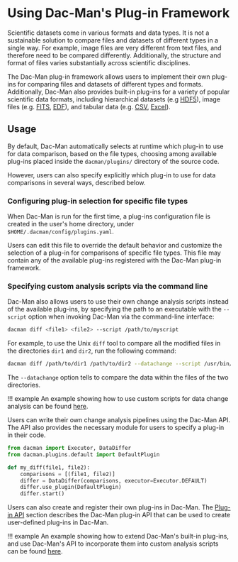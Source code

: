 # Using Dac-Man's Plug-in Framework

Scientific datasets come in various formats and data types.
It is not a sustainable solution to compare files and datasets of different types in a single way.
For example, image files are very different from text files,
and therefore need to be compared differently.
Additionally, the structure and format of files varies substantially across scientific disciplines.

The Dac-Man plug-in framework allows users to implement their own plug-ins
for comparing files and datasets of different types and formats.
Additionally, Dac-Man also provides built-in plug-ins for a variety of popular scientific data formats,
including hierarchical datasets (e.g [HDF5](../../plugins/hdf5)),
image files (e.g. [FITS](../../plugins/default), [EDF](../../examples/hdf5-edf)),
and tabular data (e.g. [CSV](../../plugins/csv), [Excel](../../examples/excel)).

## Usage

By default, Dac-Man automatically selects at runtime which plug-in to use for data comparison,
based on the file types,
choosing among available plug-ins placed inside the `dacman/plugins/` directory of the source code.

However, users can also specify explicitly which plug-in to use for data comparisons
in several ways, described below.

### Configuring plug-in selection for specific file types

When Dac-Man is run for the first time, a plug-ins configuration file is created in the user's home directory,
under `$HOME/.dacman/config/plugins.yaml`.

Users can edit this file to override the default behavior and customize the selection of a plug-in for comparisons of specific file types.
This file may contain any of the available plug-ins registered with the Dac-Man plug-in framework.

### Specifying custom analysis scripts via the command line

Dac-Man also allows users to use their own change analysis scripts instead of the available plug-ins,
by specifying the path to an executable with the `--script` option when invoking Dac-Man via the command-line interface:

```sh
dacman diff <file1> <file2> --script /path/to/myscript
```

For example, to use the Unix `diff` tool to compare all the modified files in the directories `dir1` and `dir2`,
run the following command:

```sh
dacman diff /path/to/dir1 /path/to/dir2 --datachange --script /usr/bin/diff
```

The `--datachange` option tells to compare the data within the files of the two directories.

!!! example
    An example showing how to use custom scripts for data change analysis can be found [here](../../examples/script).

Users can write their own change analysis pipelines using the Dac-Man API.
The API also provides the necessary module for users to specify a plug-in in their code.

```py
from dacman import Executor, DataDiffer
from dacman.plugins.default import DefaultPlugin

def my_diff(file1, file2):
    comparisons = [(file1, file2)]
    differ = DataDiffer(comparisons, executor=Executor.DEFAULT)
    differ.use_plugin(DefaultPlugin)
    differ.start()
```

Users can also create and register their own plug-ins in Dac-Man.
The [Plug-in API](../../api/plugins) section describes the Dac-Man plug-in API
that can be used to create user-defined plug-ins in Dac-Man.

!!! example
    An example showing how to extend Dac-Man's built-in plug-ins, and use Dac-Man's API to incorporate them into custom analysis scripts can be found [here](../../examples/csv-simple).
